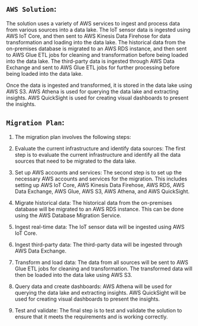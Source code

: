 ## `AWS Solution`:

  The solution uses a variety of AWS services to ingest and process data from various sources into a data lake. The IoT sensor data is ingested using AWS IoT Core, and then sent to AWS Kinesis Data Firehose for data transformation and loading into the data lake. The historical data from the on-premises database is migrated to an AWS RDS instance, and then sent to AWS Glue ETL jobs for cleaning and transformation before being loaded into the data lake. The third-party data is ingested through AWS Data Exchange and sent to AWS Glue ETL jobs for further processing before being loaded into the data lake.

  Once the data is ingested and transformed, it is stored in the data lake using AWS S3. AWS Athena is used for querying the data lake and extracting insights. AWS QuickSight is used for creating visual dashboards to present the insights.

## `Migration Plan`:

1. The migration plan involves the following steps:

2. Evaluate the current infrastructure and identify data sources: The first step is to evaluate the current infrastructure and identify all the data sources that need to be migrated to the data lake.

3. Set up AWS accounts and services: The second step is to set up the necessary AWS accounts and services for the migration. This includes setting up AWS IoT Core, AWS Kinesis Data Firehose, AWS RDS, AWS Data Exchange, AWS Glue, AWS S3, AWS Athena, and AWS QuickSight.

4. Migrate historical data: The historical data from the on-premises database will be migrated to an AWS RDS instance. This can be done using the AWS Database Migration Service.

5. Ingest real-time data: The IoT sensor data will be ingested using AWS IoT Core.

6. Ingest third-party data: The third-party data will be ingested through AWS Data Exchange.

7. Transform and load data: The data from all sources will be sent to AWS Glue ETL jobs for cleaning and transformation. The transformed data will then be loaded into the data lake using AWS S3.

8. Query data and create dashboards: AWS Athena will be used for querying the data lake and extracting insights. AWS QuickSight will be used for creating visual dashboards to present the insights.

9. Test and validate: The final step is to test and validate the solution to ensure that it meets the requirements and is working correctly.
